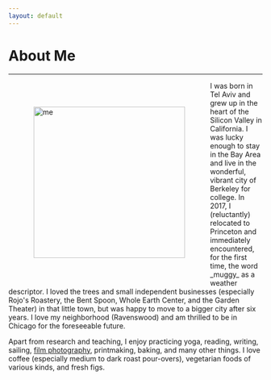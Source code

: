 ```yaml
---
layout: default
---
```


# About Me
---
<img src="figures/headshot_2021.gif" alt="me" align="left" hspace="50" vspace="50" width="300px"/>
I was born in Tel Aviv and grew up in the heart of the Silicon Valley in California. I was lucky enough to stay in the Bay Area and live in the wonderful, vibrant city of Berkeley for college. In 2017, I (reluctantly) relocated to Princeton and immediately encountered, for the first time, the word _muggy_ as a weather descriptor. I loved the trees and small independent businesses (especially Rojo's Roastery, the Bent Spoon, Whole Earth Center, and the Garden Theater) in that little town, but was happy to move to a bigger city after six years. I love my neighborhood (Ravenswood) and am thrilled to be in Chicago for the foreseeable future. 

Apart from research and teaching, I enjoy practicing yoga, reading, writing, sailing, [film photography](https://www.art-by-goni.me/), printmaking, baking, and many other things. I love coffee (especially medium to dark roast pour-overs), vegetarian foods of various kinds, and fresh figs.
